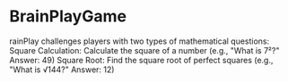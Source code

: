 # BrainPlayGame
rainPlay challenges players with two types of mathematical questions:  Square Calculation: Calculate the square of a number (e.g., "What is 7²?" Answer: 49) Square Root: Find the square root of perfect squares (e.g., "What is √144?" Answer: 12)
